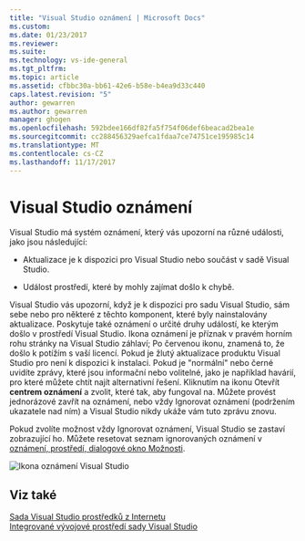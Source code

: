 ```yaml
---
title: "Visual Studio oznámení | Microsoft Docs"
ms.custom: 
ms.date: 01/23/2017
ms.reviewer: 
ms.suite: 
ms.technology: vs-ide-general
ms.tgt_pltfrm: 
ms.topic: article
ms.assetid: cfbbc30a-bb61-42e6-b58e-b4ea9d33c440
caps.latest.revision: "5"
author: gewarren
ms.author: gewarren
manager: ghogen
ms.openlocfilehash: 592bdee166df82fa5f754f06def6beacad2bea1e
ms.sourcegitcommit: cc288456329aefca1fdaa7ce74751ce195985c14
ms.translationtype: MT
ms.contentlocale: cs-CZ
ms.lasthandoff: 11/17/2017
---
```

# <a name="visual-studio-notifications"></a>Visual Studio oznámení

Visual Studio má systém oznámení, který vás upozorní na různé události, jako jsou následující:

- Aktualizace je k dispozici pro Visual Studio nebo součást v sadě Visual Studio.

- Událost prostředí, které by mohly zajímat došlo k chybě.

Visual Studio vás upozorní, když je k dispozici pro sadu Visual Studio, sám sebe nebo pro některé z těchto komponent, které byly nainstalovány aktualizace. Poskytuje také oznámení o určité druhy událostí, ke kterým došlo v prostředí Visual Studio. Ikona oznámení je příznak v pravém horním rohu stránky na Visual Studio záhlaví; Po červenou ikonu, znamená to, že došlo k potížím s vaší licencí. Pokud je žlutý aktualizace produktu Visual Studio pro není k dispozici k instalaci. Pokud je "normální" nebo černé uvidíte zprávy, které jsou informační nebo volitelné, jako je například havárií, pro které můžete chtít najít alternativní řešení. Kliknutím na ikonu Otevřít **centrem oznámení** a zvolit, které tak, aby fungoval na. Můžete provést jednorázové zavřít na oznámení, nebo vždy Ignorovat oznámení (podržením ukazatele nad ním) a Visual Studio nikdy ukáže vám tuto zprávu znovu.

Pokud zvolíte možnost vždy Ignorovat oznámení, Visual Studio se zastaví zobrazující ho. Můžete resetovat seznam ignorovaných oznámení v [oznámení, prostředí, dialogové okno Možnosti](../ide/reference/notifications-environment-options-dialog-box.md).

![Ikona oznámení Visual Studio](../ide/media/vs2015_notificationicon.png "vs2015_NotificationIcon")

## <a name="see-also"></a>Viz také

[Sada Visual Studio prostředků z Internetu](../ide/connected-environment.md)  
[Integrované vývojové prostředí sady Visual Studio](../ide/visual-studio-ide.md)
